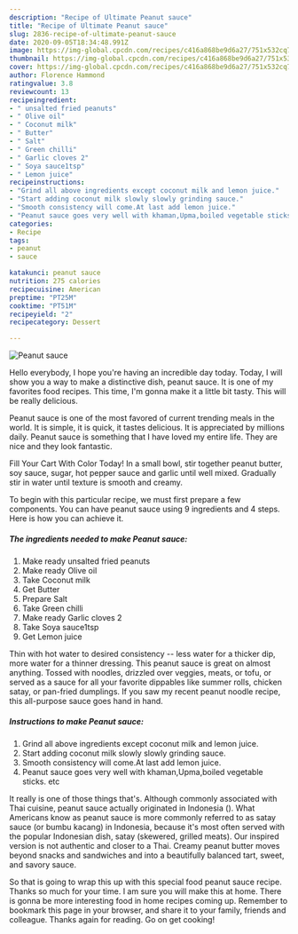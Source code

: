 ```yaml
---
description: "Recipe of Ultimate Peanut sauce"
title: "Recipe of Ultimate Peanut sauce"
slug: 2836-recipe-of-ultimate-peanut-sauce
date: 2020-09-05T18:34:48.991Z
image: https://img-global.cpcdn.com/recipes/c416a868be9d6a27/751x532cq70/peanut-sauce-recipe-main-photo.jpg
thumbnail: https://img-global.cpcdn.com/recipes/c416a868be9d6a27/751x532cq70/peanut-sauce-recipe-main-photo.jpg
cover: https://img-global.cpcdn.com/recipes/c416a868be9d6a27/751x532cq70/peanut-sauce-recipe-main-photo.jpg
author: Florence Hammond
ratingvalue: 3.8
reviewcount: 13
recipeingredient:
- " unsalted fried peanuts"
- " Olive oil"
- " Coconut milk"
- " Butter"
- " Salt"
- " Green chilli"
- " Garlic cloves 2"
- " Soya sauce1tsp"
- " Lemon juice"
recipeinstructions:
- "Grind all above ingredients except coconut milk and lemon juice."
- "Start adding coconut milk slowly slowly grinding sauce."
- "Smooth consistency will come.At last add lemon juice."
- "Peanut sauce goes very well with khaman,Upma,boiled vegetable sticks. etc"
categories:
- Recipe
tags:
- peanut
- sauce

katakunci: peanut sauce 
nutrition: 275 calories
recipecuisine: American
preptime: "PT25M"
cooktime: "PT51M"
recipeyield: "2"
recipecategory: Dessert

---
```



![Peanut sauce](https://img-global.cpcdn.com/recipes/c416a868be9d6a27/751x532cq70/peanut-sauce-recipe-main-photo.jpg)

Hello everybody, I hope you're having an incredible day today. Today, I will show you a way to make a distinctive dish, peanut sauce. It is one of my favorites food recipes. This time, I'm gonna make it a little bit tasty. This will be really delicious.

Peanut sauce is one of the most favored of current trending meals in the world. It is simple, it is quick, it tastes delicious. It is appreciated by millions daily. Peanut sauce is something that I have loved my entire life. They are nice and they look fantastic.

Fill Your Cart With Color Today! In a small bowl, stir together peanut butter, soy sauce, sugar, hot pepper sauce and garlic until well mixed. Gradually stir in water until texture is smooth and creamy.


To begin with this particular recipe, we must first prepare a few components. You can have peanut sauce using 9 ingredients and 4 steps. Here is how you can achieve it.

<!--inarticleads1-->

##### The ingredients needed to make Peanut sauce:

1. Make ready  unsalted fried peanuts
1. Make ready  Olive oil
1. Take  Coconut milk
1. Get  Butter
1. Prepare  Salt
1. Take  Green chilli
1. Make ready  Garlic cloves 2
1. Take  Soya sauce1tsp
1. Get  Lemon juice


Thin with hot water to desired consistency -- less water for a thicker dip, more water for a thinner dressing. This peanut sauce is great on almost anything. Tossed with noodles, drizzled over veggies, meats, or tofu, or served as a sauce for all your favorite dippables like summer rolls, chicken satay, or pan-fried dumplings. If you saw my recent peanut noodle recipe, this all-purpose sauce goes hand in hand. 

<!--inarticleads2-->

##### Instructions to make Peanut sauce:

1. Grind all above ingredients except coconut milk and lemon juice.
1. Start adding coconut milk slowly slowly grinding sauce.
1. Smooth consistency will come.At last add lemon juice.
1. Peanut sauce goes very well with khaman,Upma,boiled vegetable sticks. etc


It really is one of those things that&#39;s. Although commonly associated with Thai cuisine, peanut sauce actually originated in Indonesia (). What Americans know as peanut sauce is more commonly referred to as satay sauce (or bumbu kacang) in Indonesia, because it&#39;s most often served with the popular Indonesian dish, satay (skewered, grilled meats). Our inspired version is not authentic and closer to a Thai. Creamy peanut butter moves beyond snacks and sandwiches and into a beautifully balanced tart, sweet, and savory sauce. 

So that is going to wrap this up with this special food peanut sauce recipe. Thanks so much for your time. I am sure you will make this at home. There is gonna be more interesting food in home recipes coming up. Remember to bookmark this page in your browser, and share it to your family, friends and colleague. Thanks again for reading. Go on get cooking!

